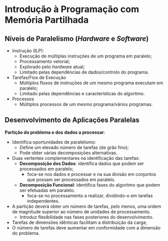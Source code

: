 # Introdução à Programação com Memória Partilhada

## Níveis de Paralelismo (*Hardware* e *Software*)

- Instrução (ILP):
  - Execução de múltiplas instruções de um programa em paralelo;
  - Processamento vetorial;
  - Explorado pelo *hardware* atual;
  - Limitado pelas dependências de dados/controlo do programa.
- Tarefas/Fios de Execução
  - Múltiplos fluxos de instruções de um mesmo programa executam em paralelo;
  - Limitado pelas dependências e características do algoritmo.
- Processos
  - Múltiplos processos de um mesmo programa/vários programas.

## Desenvolvimento de Aplicações Paralelas

**Partição do problema e dos dados a processar**:

- Identifica oportunidades de paralelismo:
  - Define um elevado número de tarefas (de grão fino);
  - Pode obter várias decomposições alternativas.
- Duas vertentes complementares na identificação das tarefas:
  - **Decomposição dos Dados**: identifica dados que podem ser processados em paralelo;
    - foca-se nos dados e processar e na sua divisão em conjuntos que possam ser processados em paralelo.
  - **Decomposição Funcional**: identifica fases do algoritmo que podem ser efetuadas em paralelo.
    - foca-se no processamento a realizar, dividindo-o em tarefas independentes.
- A partição deverá obter um número de tarefas, pelo menos, uma ordem de magnitude superior ao número de unidades de processamento.
  - Introduz flexibilidade nas fases posteriores do desenvolvimento.
- Tarefas de dimensões idênticas facilitam a distribuição da carga;
- O número de tarefas deve aumentar em conformidade com a dimensão do problema.